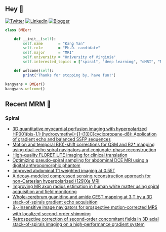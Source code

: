 ## Hey 👋
[![Twitter](https://img.shields.io/badge/Twitter-%231DA1F2.svg?style=for-the-badge&logo=X&logoColor=black)](https://twitter.com/KangY01)
[![LinkedIn](https://img.shields.io/badge/linkedin-%230077B5.svg?style=for-the-badge&logo=linkedin&logoColor=white)](https://www.linkedin.com/in/kyanyan/)
[![Blogger](https://img.shields.io/badge/Blogger-FF5722?style=for-the-badge&logo=blogger&logoColor=white)](https://kangyan.bearblog.dev/)







```ruby
class BMEer:

    def __init__(self):
        self.name       = "Kang Yan"
        self.role       = "Ph.D. candidate"
        self.major      = "MRI"
        self.university = "University of Virginia"
        self.interested_topics = ["spiral", "deep learning", "dMRI", "MRgFUS"]

    def welcome(self):
        print("Thanks for stopping by, have fun!")

kangyans = BMEer()
kangyans.welcome()
```

<!---
## Stats

![Kang Yan's GitHub stats](https://github-readme-stats.vercel.app/api?username=kangyans&show_icons=true&theme=radical)
-->




## Recent MRM 📖

### Spiral

<!-- BLOG-POST-LIST:START -->
- [3D quantitative myocardial perfusion imaging with hyperpolarized HP001(bis-1,1-(hydroxymethyl)-[1-(13)C]cyclopropane-d8): Application of gradient echo and balanced SSFP sequences](https://pubmed.ncbi.nlm.nih.gov/39344297/?utm_source=Other&utm_medium=rss&utm_campaign=pubmed-2&utm_content=1N__R79HI8tQja8wpoF9moGu45D0Mr3a4JmucStS7Q9AzS7QDz&fc=20241017120219&ff=20241026222400&v=2.18.0.post9+e462414)
- [Motion and temporal B(0)-shift corrections for QSM and R2* mapping using dual-echo spiral navigators and conjugate-phase reconstruction](https://pubmed.ncbi.nlm.nih.gov/39233495/?utm_source=Other&utm_medium=rss&utm_campaign=pubmed-2&utm_content=1N__R79HI8tQja8wpoF9moGu45D0Mr3a4JmucStS7Q9AzS7QDz&fc=20241017120219&ff=20241026222400&v=2.18.0.post9+e462414)
- [High-quality FLORET UTE imaging for clinical translation](https://pubmed.ncbi.nlm.nih.gov/39219306/?utm_source=Other&utm_medium=rss&utm_campaign=pubmed-2&utm_content=1N__R79HI8tQja8wpoF9moGu45D0Mr3a4JmucStS7Q9AzS7QDz&fc=20241017120219&ff=20241026222400&v=2.18.0.post9+e462414)
- [Optimizing pseudo-spiral sampling for abdominal DCE MRI using a digital anthropomorphic phantom](https://pubmed.ncbi.nlm.nih.gov/39004838/?utm_source=Other&utm_medium=rss&utm_campaign=pubmed-2&utm_content=1N__R79HI8tQja8wpoF9moGu45D0Mr3a4JmucStS7Q9AzS7QDz&fc=20241017120219&ff=20241026222400&v=2.18.0.post9+e462414)
- [Improved abdominal T1 weighted imaging at 0.55T](https://pubmed.ncbi.nlm.nih.gov/38997798/?utm_source=Other&utm_medium=rss&utm_campaign=pubmed-2&utm_content=1N__R79HI8tQja8wpoF9moGu45D0Mr3a4JmucStS7Q9AzS7QDz&fc=20241017120219&ff=20241026222400&v=2.18.0.post9+e462414)
- [A decay-modeled compressed sensing reconstruction approach for non-Cartesian hyperpolarized (129)Xe MRI](https://pubmed.ncbi.nlm.nih.gov/38860514/?utm_source=Other&utm_medium=rss&utm_campaign=pubmed-2&utm_content=1N__R79HI8tQja8wpoF9moGu45D0Mr3a4JmucStS7Q9AzS7QDz&fc=20241017120219&ff=20241026222400&v=2.18.0.post9+e462414)
- [Improving MR axon radius estimation in human white matter using spiral acquisition and field monitoring](https://pubmed.ncbi.nlm.nih.gov/38817204/?utm_source=Other&utm_medium=rss&utm_campaign=pubmed-2&utm_content=1N__R79HI8tQja8wpoF9moGu45D0Mr3a4JmucStS7Q9AzS7QDz&fc=20241017120219&ff=20241026222400&v=2.18.0.post9+e462414)
- [Whole-cerebrum guanidino and amide CEST mapping at 3 T by a 3D stack-of-spirals gradient echo acquisition](https://pubmed.ncbi.nlm.nih.gov/38748853/?utm_source=Other&utm_medium=rss&utm_campaign=pubmed-2&utm_content=1N__R79HI8tQja8wpoF9moGu45D0Mr3a4JmucStS7Q9AzS7QDz&fc=20241017120219&ff=20241026222400&v=2.18.0.post9+e462414)
- [B<sub>0</sub>-insensitive image navigators for prospective motion-corrected MRS with localized second-order shimming](https://pubmed.ncbi.nlm.nih.gov/38704666/?utm_source=Other&utm_medium=rss&utm_campaign=pubmed-2&utm_content=1N__R79HI8tQja8wpoF9moGu45D0Mr3a4JmucStS7Q9AzS7QDz&fc=20241017120219&ff=20241026222400&v=2.18.0.post9+e462414)
- [Retrospective correction of second-order concomitant fields in 3D axial stack-of-spirals imaging on a high-performance gradient system](https://pubmed.ncbi.nlm.nih.gov/38650101/?utm_source=Other&utm_medium=rss&utm_campaign=pubmed-2&utm_content=1N__R79HI8tQja8wpoF9moGu45D0Mr3a4JmucStS7Q9AzS7QDz&fc=20241017120219&ff=20241026222400&v=2.18.0.post9+e462414)
<!-- BLOG-POST-LIST:END -->


<!---
## Trophies 

[![trophy](https://github-profile-trophy.vercel.app/?username=kangyans&theme=onedark)](https://github.com/kangyans/github-profile-trophy)
--->






